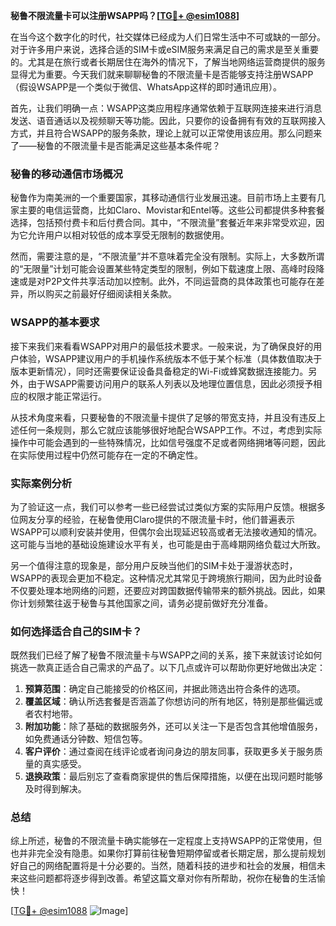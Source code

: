 **秘鲁不限流量卡可以注册WSAPP吗？[[TG💪+ @esim1088](https://t.me/s/esim1088)]**

在当今这个数字化的时代，社交媒体已经成为人们日常生活中不可或缺的一部分。对于许多用户来说，选择合适的SIM卡或eSIM服务来满足自己的需求是至关重要的。尤其是在旅行或者长期居住在海外的情况下，了解当地网络运营商提供的服务显得尤为重要。今天我们就来聊聊秘鲁的不限流量卡是否能够支持注册WSAPP（假设WSAPP是一个类似于微信、WhatsApp这样的即时通讯应用）。

首先，让我们明确一点：WSAPP这类应用程序通常依赖于互联网连接来进行消息发送、语音通话以及视频聊天等功能。因此，只要你的设备拥有有效的互联网接入方式，并且符合WSAPP的服务条款，理论上就可以正常使用该应用。那么问题来了——秘鲁的不限流量卡是否能满足这些基本条件呢？

### 秘鲁的移动通信市场概况

秘鲁作为南美洲的一个重要国家，其移动通信行业发展迅速。目前市场上主要有几家主要的电信运营商，比如Claro、Movistar和Entel等。这些公司都提供多种套餐选择，包括预付费卡和后付费合同。其中，“不限流量”套餐近年来非常受欢迎，因为它允许用户以相对较低的成本享受无限制的数据使用。

然而，需要注意的是，“不限流量”并不意味着完全没有限制。实际上，大多数所谓的“无限量”计划可能会设置某些特定类型的限制，例如下载速度上限、高峰时段降速或是对P2P文件共享活动加以控制。此外，不同运营商的具体政策也可能存在差异，所以购买之前最好仔细阅读相关条款。

### WSAPP的基本要求

接下来我们来看看WSAPP对用户的最低技术要求。一般来说，为了确保良好的用户体验，WSAPP建议用户的手机操作系统版本不低于某个标准（具体数值取决于版本更新情况），同时还需要保证设备具备稳定的Wi-Fi或蜂窝数据连接能力。另外，由于WSAPP需要访问用户的联系人列表以及地理位置信息，因此必须授予相应的权限才能正常运行。

从技术角度来看，只要秘鲁的不限流量卡提供了足够的带宽支持，并且没有违反上述任何一条规则，那么它就应该能够很好地配合WSAPP工作。不过，考虑到实际操作中可能会遇到的一些特殊情况，比如信号强度不足或者网络拥堵等问题，因此在实际使用过程中仍然可能存在一定的不确定性。

### 实际案例分析

为了验证这一点，我们可以参考一些已经尝试过类似方案的实际用户反馈。根据多位网友分享的经验，在秘鲁使用Claro提供的不限流量卡时，他们普遍表示WSAPP可以顺利安装并使用，但偶尔会出现延迟较高或者无法接收通知的情况。这可能与当地的基础设施建设水平有关，也可能是由于高峰期网络负载过大所致。

另一个值得注意的现象是，部分用户反映当他们的SIM卡处于漫游状态时，WSAPP的表现会更加不稳定。这种情况尤其常见于跨境旅行期间，因为此时设备不仅要处理本地网络的问题，还要应对跨国数据传输带来的额外挑战。因此，如果你计划频繁往返于秘鲁与其他国家之间，请务必提前做好充分准备。

### 如何选择适合自己的SIM卡？

既然我们已经了解了秘鲁不限流量卡与WSAPP之间的关系，接下来就该讨论如何挑选一款真正适合自己需求的产品了。以下几点或许可以帮助你更好地做出决定：

1. **预算范围**：确定自己能接受的价格区间，并据此筛选出符合条件的选项。
2. **覆盖区域**：确认所选套餐是否涵盖了你想访问的所有地区，特别是那些偏远或者农村地带。
3. **附加功能**：除了基础的数据服务外，还可以关注一下是否包含其他增值服务，如免费通话分钟数、短信包等。
4. **客户评价**：通过查阅在线评论或者询问身边的朋友同事，获取更多关于服务质量的真实感受。
5. **退换政策**：最后别忘了查看商家提供的售后保障措施，以便在出现问题时能够及时得到解决。

### 总结

综上所述，秘鲁的不限流量卡确实能够在一定程度上支持WSAPP的正常使用，但也并非完全没有隐患。如果你打算前往秘鲁短期停留或者长期定居，那么提前规划好自己的网络配置将是十分必要的。当然，随着科技的进步和社会的发展，相信未来这些问题都将逐步得到改善。希望这篇文章对你有所帮助，祝你在秘鲁的生活愉快！

[[TG💪+ @esim1088](https://t.me/s/esim1088) ![Image](https://i.postimg.cc/4NQfJmqS/Snipaste-2025-05-13-00-14-12.png)]